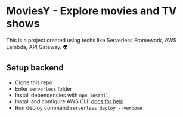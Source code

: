 # MoviesY - Explore movies and TV shows

This is a project created using techs like Serverless Framework, AWS Lambda, API Gateway. :alien:

## Setup backend

- Clone this repo
- Enter `serverless` folder
- Install dependencies with `npm install`
- Install and configure AWS CLI. [docs for help](https://docs.aws.amazon.com/serverless-application-model/latest/developerguide/serverless-sam-cli-install.html)
- Run deploy command `serverless deploy --verbose`
